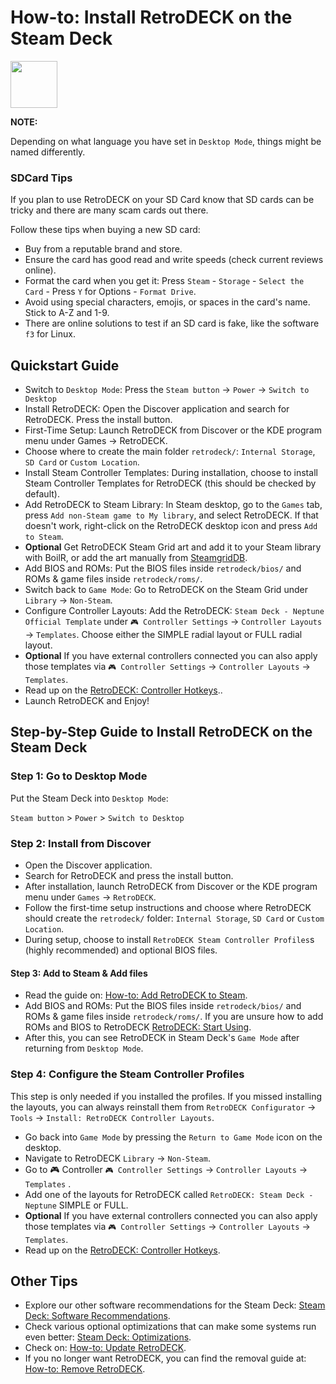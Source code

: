 # How-to: Install RetroDECK on the Steam Deck

<img src="../../../wiki_icons/pixelitos/steam.png" width="75">

**NOTE:** 

Depending on what language you have set in `Desktop Mode`, things might be named differently.

### SDCard Tips

If you plan to use RetroDECK on your SD Card know that SD cards can be tricky and there are many scam cards out there. 

Follow these tips when buying a new SD card:

- Buy from a reputable brand and store.
- Ensure the card has good read and write speeds (check current reviews online).
- Format the card when you get it: Press `Steam` - `Storage` - `Select the Card` - Press `Y` for Options - `Format Drive`.
- Avoid using special characters, emojis, or spaces in the card's name. Stick to A-Z and 1-9.
- There are online solutions to test if an SD card is fake, like the software `f3` for Linux.

## Quickstart Guide

- Switch to `Desktop Mode`: Press the `Steam button` -> `Power` -> `Switch to Desktop`
- Install RetroDECK: Open the Discover application and search for RetroDECK. Press the install button.
- First-Time Setup: Launch RetroDECK from Discover or the KDE program menu under Games -> RetroDECK.
- Choose where to create the main folder `retrodeck/`: `Internal Storage`, `SD Card` or `Custom Location`.
- Install Steam Controller Templates: During installation, choose to install Steam Controller Templates for RetroDECK (this should be checked by default).
- Add RetroDECK to Steam Library: In Steam desktop, go to the `Games` tab, press `Add non-Steam game to My library`, and select RetroDECK. If that doesn't work, right-click on the RetroDECK desktop icon and press `Add to Steam`.
- **Optional** Get RetroDECK Steam Grid art and add it to your Steam library with BoilR, or add the art manually from [SteamgridDB](https://www.steamgriddb.com/search/grids?term=RetroDeck).
- Add BIOS and ROMs: Put the BIOS files inside `retrodeck/bios/` and ROMs & game files inside `retrodeck/roms/`.
- Switch back to `Game Mode`: Go to RetroDECK on the Steam Grid under `Library` -> `Non-Steam`.
-  Configure Controller Layouts: Add the RetroDECK: `Steam Deck - Neptune Official Template` under `🎮 Controller Settings` -> `Controller Layouts` -> `Templates`. Choose either the SIMPLE radial layout or FULL radial layout.
- **Optional** If you have external controllers connected you can also apply those templates via `🎮 Controller Settings` -> `Controller Layouts` -> `Templates`. 
- Read up on the [RetroDECK: Controller Hotkeys](../../wiki_rd_controls/hotkeys-retrodeck.md)..
- Launch RetroDECK and Enjoy!

## Step-by-Step Guide to Install RetroDECK on the Steam Deck

### Step 1: Go to Desktop Mode

Put the Steam Deck into `Desktop Mode`:

`Steam button` > `Power` > `Switch to Desktop`

### Step 2: Install from Discover

- Open the Discover application.
- Search for RetroDECK and press the install button.
- After installation, launch RetroDECK from Discover or the KDE program menu under `Games` -> `RetroDECK`.
- Follow the first-time setup instructions and choose where RetroDECK should create the `retrodeck/` folder: `Internal Storage`, `SD Card` or `Custom Location`.
- During setup, choose to install `RetroDECK Steam Controller Profiles`s (highly recommended) and optional BIOS files.

#### Step 3: Add to Steam & Add files

- Read the guide on: [How-to: Add RetroDECK to Steam](../../wiki_management/add-to-steam.md). 
- Add BIOS and ROMs: Put the BIOS files inside `retrodeck/bios/` and ROMs & game files inside `retrodeck/roms/`. If you are unsure how to add ROMs and BIOS to RetroDECK [RetroDECK: Start Using](../../wiki_general/retrodeck-start.md).
- After this, you can see RetroDECK in Steam Deck's `Game Mode` after returning from `Desktop Mode`.

### Step 4: Configure the Steam Controller Profiles

This step is only needed if you installed the profiles. If you missed installing the layouts, you can always reinstall them from `RetroDECK Configurator` -> `Tools` -> `Install: RetroDECK Controller Layouts`.

- Go back into `Game Mode` by pressing the `Return to Game Mode` icon on the desktop.
- Navigate to RetroDECK `Library` -> `Non-Steam`.
- Go to 🎮 Controller `🎮 Controller Settings` -> `Controller Layouts` -> `Templates` .
- Add one of the layouts for RetroDECK called `RetroDECK: Steam Deck - Neptune` SIMPLE or FULL.
- **Optional** If you have external controllers connected you can also apply those templates via `🎮 Controller Settings` -> `Controller Layouts` -> `Templates`.
- Read up on the [RetroDECK: Controller Hotkeys](../../wiki_rd_controls/hotkeys-retrodeck.md).

## Other Tips

- Explore our other software recommendations for the Steam Deck: [Steam Deck: Software Recommendations](../../wiki_devices/steamdeck/steamdeck-software.md).
- Check various optional optimizations that can make some systems run even better: [Steam Deck: Optimizations](../../wiki_devices/steamdeck/steamdeck-optimize.md).
- Check on: [How-to: Update RetroDECK](../../wiki_management/retrodeck-update.md). 
- If you no longer want RetroDECK, you can find the removal guide at: [How-to: Remove RetroDECK](../../wiki_management/retrodeck-remove.md). 
